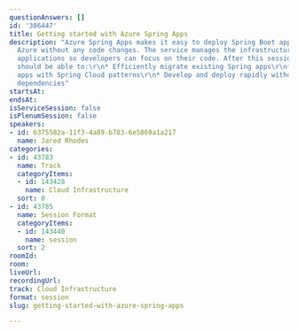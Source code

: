 ```yaml
---
questionAnswers: []
id: '386447'
title: Getting started with Azure Spring Apps
description: "Azure Spring Apps makes it easy to deploy Spring Boot applications to
  Azure without any code changes. The service manages the infrastructure of Spring
  applications so developers can focus on their code. After this session, attendees
  should be able to:\r\n* Efficiently migrate existing Spring apps\r\n* Modernize
  apps with Spring Cloud patterns\r\n* Develop and deploy rapidly without containerization
  dependencies"
startsAt: 
endsAt: 
isServiceSession: false
isPlenumSession: false
speakers:
- id: 6375582a-11f3-4a89-b783-6e5869a1a217
  name: Jared Rhodes
categories:
- id: 43783
  name: Track
  categoryItems:
  - id: 143428
    name: Cloud Infrastructure
  sort: 0
- id: 43785
  name: Session Format
  categoryItems:
  - id: 143440
    name: session
  sort: 2
roomId: 
room: 
liveUrl: 
recordingUrl: 
track: Cloud Infrastructure
format: session
slug: getting-started-with-azure-spring-apps

---
```

